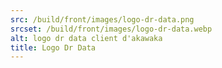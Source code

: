 ```yaml
---
src: /build/front/images/logo-dr-data.png
srcset: /build/front/images/logo-dr-data.webp
alt: logo dr data client d'akawaka
title: Logo Dr Data
---
```

